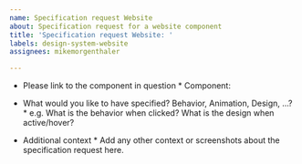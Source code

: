 ```yaml
---
name: Specification request Website
about: Specification request for a website component
title: 'Specification request Website: '
labels: design-system-website
assignees: mikemorgenthaler

---
```


* Please link to the component in question *
Component: 

* What would you like to have specified? Behavior, Animation, Design, ...? *
e.g. What is the behavior when clicked? What is the design when active/hover?

* Additional context *
Add any other context or screenshots about the specification request here.

